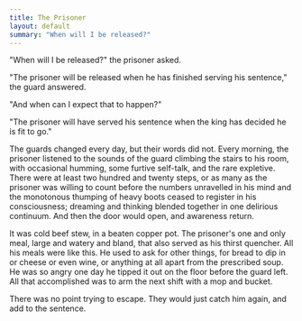 ```yaml
---
title: The Prisoner
layout: default
summary: "When will I be released?"
---
```




"When will I be released?" the prisoner asked.

"The prisoner will be released when he has finished serving his sentence," the guard answered.

"And when can I expect that to happen?"

"The prisoner will have served his sentence when the king has decided he is fit to go."

The guards changed every day, but their words did not. Every morning, the prisoner listened to the sounds of the
guard climbing the stairs to his room, with occasional humming, some furtive self-talk, and the rare expletive. 
There were at least two hundred and twenty steps, or as many as the prisoner was
willing to count before the numbers unravelled in his mind and the monotonous thumping of heavy boots ceased to register
in his consciousness; dreaming and thinking blended together in one delirious continuum. And then the door would open, and
awareness return.

It was cold beef stew, in a beaten copper pot.  The prisoner's one and only meal, large and watery and bland, that also served
as his thirst quencher. All his meals were like this. He used to ask for other things, for bread to dip in or cheese or 
even wine, or anything at all apart from the prescribed soup. He was so angry one day he tipped it out on the floor
before the guard left. All that accomplished was to arm the next shift with a mop and bucket.

There was no point trying to escape. They would just catch him again, and add to the sentence.

